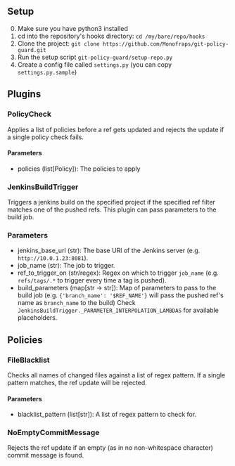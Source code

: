 ## Setup
0. Make sure you have python3 installed
1. cd into the repository's hooks directory: `cd /my/bare/repo/hooks`
2. Clone the project: `git clone https://github.com/Monofraps/git-policy-guard.git`
3. Run the setup script `git-policy-guard/setup-repo.py` 
4. Create a config file called `settings.py` (you can copy `settings.py.sample`)

## Plugins
### PolicyCheck
Applies a list of policies before a ref gets updated and rejects the update if a single policy check fails.
#### Parameters
* policies (list\[Policy\]): The policies to apply

### JenkinsBuildTrigger
Triggers a jenkins build on the specified project if the specified ref filter matches one of the pushed refs. This plugin can pass parameters to the build job.
### Parameters
* jenkins_base_url (str): The base URl of the Jenkins server (e.g. `http://10.0.1.23:8081`).
* job_name (str): The job to trigger.
* ref_to_trigger_on (str/regex): Regex on which to trigger `job_name` (e.g. `refs/tags/.*` to trigger every time a tag is pushed).
* build_parameters (map\[str -> str\]): Map of parameters to pass to the build job (e.g. `{'branch_name': '$REF_NAME'}` will pass the pushed ref's name as `branch_name` to the build) Check `JenkinsBuildTrigger._PARAMETER_INTERPOLATION_LAMBDAS` for available placeholders. 

## Policies
### FileBlacklist
Checks all names of changed files against a list of regex pattern. If a single pattern matches, the ref update will be rejected.  
#### Parameters
* blacklist_pattern (list\[str\]): A list of regex pattern to check for.

### NoEmptyCommitMessage
Rejects the ref update if an empty (as in no non-whitespace character) commit message is found.

